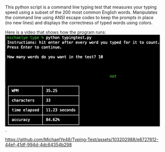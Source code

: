 This python script is a command line typing test that measures your typing speed using a subset of the 200 most common English words. Manipulates the command line using ANSI escape codes to keep the prompts in place (no new lines) and displays the correctness of typed words using colors.

Here is a video that shows how the program runs: [![video](typing.jpg)](https://youtu.be/BJ6sZAOCA8E).


https://github.com/MichaelYe48/Typing-Test/assets/103202988/e8727612-44ef-41df-994d-4dc64354b298

